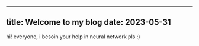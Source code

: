 
 ---
title: Welcome to my blog
date: 2023-05-31
---

hi! everyone, i besoin your help in neural network pls :)
